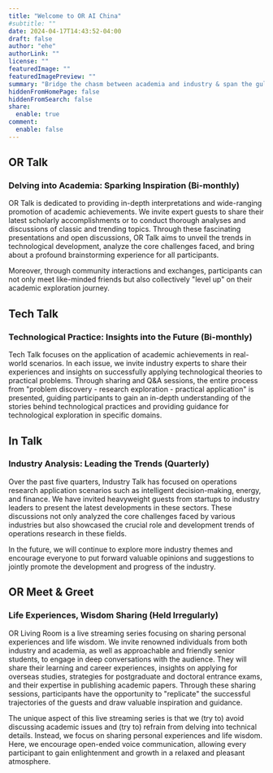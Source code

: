 ```yaml
---
title: "Welcome to OR AI China"
#subtitle: ""
date: 2024-04-17T14:43:52-04:00
draft: false
author: "ehe"
authorLink: ""
license: ""
featuredImage: ""
featuredImagePreview: ""
summary: "Bridge the chasm between academia and industry & span the gulf between theory and practice."
hiddenFromHomePage: false
hiddenFromSearch: false
share:
  enable: true
comment:
  enable: false
---
```


## OR Talk
### Delving into Academia: Sparking Inspiration (Bi-monthly)
OR Talk is dedicated to providing in-depth interpretations and wide-ranging promotion of academic achievements. We invite expert guests to share their latest scholarly accomplishments or to conduct thorough analyses and discussions of classic and trending topics. Through these fascinating presentations and open discussions, OR Talk aims to unveil the trends in technological development, analyze the core challenges faced, and bring about a profound brainstorming experience for all participants.

Moreover, through community interactions and exchanges, participants can not only meet like-minded friends but also collectively "level up" on their academic exploration journey.


## Tech Talk
### Technological Practice: Insights into the Future (Bi-monthly)
Tech Talk focuses on the application of academic achievements in real-world scenarios. In each issue, we invite industry experts to share their experiences and insights on successfully applying technological theories to practical problems. Through sharing and Q&A sessions, the entire process from "problem discovery - research exploration - practical application" is presented, guiding participants to gain an in-depth understanding of the stories behind technological practices and providing guidance for technological exploration in specific domains.

## In Talk
### Industry Analysis: Leading the Trends (Quarterly)
Over the past five quarters, Industry Talk has focused on operations research application scenarios such as intelligent decision-making, energy, and finance. We have invited heavyweight guests from startups to industry leaders to present the latest developments in these sectors. These discussions not only analyzed the core challenges faced by various industries but also showcased the crucial role and development trends of operations research in these fields.

In the future, we will continue to explore more industry themes and encourage everyone to put forward valuable opinions and suggestions to jointly promote the development and progress of the industry.


## OR Meet & Greet
### Life Experiences, Wisdom Sharing (Held Irregularly)

OR Living Room is a live streaming series focusing on sharing personal experiences and life wisdom. We invite renowned individuals from both industry and academia, as well as approachable and friendly senior students, to engage in deep conversations with the audience. They will share their learning and career experiences, insights on applying for overseas studies, strategies for postgraduate and doctoral entrance exams, and their expertise in publishing academic papers. Through these sharing sessions, participants have the opportunity to "replicate" the successful trajectories of the guests and draw valuable inspiration and guidance.

The unique aspect of this live streaming series is that we (try to) avoid discussing academic issues and (try to) refrain from delving into technical details. Instead, we focus on sharing personal experiences and life wisdom. Here, we encourage open-ended voice communication, allowing every participant to gain enlightenment and growth in a relaxed and pleasant atmosphere.